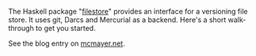 The Haskell package "[filestore](https://hackage.haskell.org/package/filestore)" provides an interface for a versioning file store. It uses git, Darcs and Mercurial as a backend. Here's a short walk-through to get you started. 

See the blog entry on [mcmayer.net](https://www.mcmayer.net/a-short-haskell-filestore-tutorial/).
